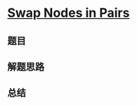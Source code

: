# [Swap Nodes in Pairs](https://leetcode.com/problems/swap-nodes-in-pairs/)
## 题目


## 解题思路


## 总结


